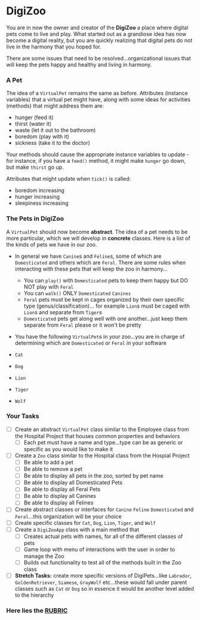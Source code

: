 # DigiZoo

You are in now the owner and creator of the **DigiZoo** a place where digital pets come to live and play. What started out as a grandiose idea has now become a digital reality, but you are quickly realizing that digital pets do not live in the harmony that you hoped for. 

There are some issues that need to be resolved...organizational issues that will keep the pets happy and healthy and living in harmony. 

### A Pet

The idea of a `VirtualPet` remains the same as before.
Attributes (instance variables) that a virtual pet might have, along with some ideas for activities (methods) that might address them are:

- hunger (feed it)
- thirst (water it)
- waste (let it out to the bathroom)
- boredom (play with it)
- sickness (take it to the doctor)

Your methods should cause the appropriate instance variables to update - for instance, if you have a `feed()` method, it might make `hunger` go down, but make `thirst` go up.

Attributes that might update when `tick()` is called:
  - boredom increasing
  - hunger increasing
  - sleepiness increasing

### The Pets in DigiZoo
  
A `VirtualPet` should now become **abstract**. The idea of a pet needs to be more particular, which we will develop in **concrete** classes. Here is a list of the kinds of pets we have in our zoo.

- In general we have `Canine`s and `Feline`s, some of which are `Domesticated` and others which are `Feral`. There are some rules when interacting with these pets that will keep the zoo in harmony...
  - You can `play()` with `Domesticated` pets to keep them happy but DO NOT play with `Feral`
  - You can `walk()` ONLY `Domesticated` `Canines`
  - `Feral` pets must be kept in cages organized by their own specific type (genus/classification)... for example `Lion`s must be caged with `Lion`s and separate from `Tiger`s
  - `Domesticated` pets get along well with one another...just keep them separate from `Feral` please or it won't be pretty
 
 - You have the following `VirtualPet`s in your zoo...you are in charge of determining which are `Domesticated` or `Feral` in your software
  - `Cat`
  - `Dog`
  - `Lion`
  - `Tiger`
  - `Wolf`

### Your Tasks

- [ ] Create an abstract `VirtualPet` class similar to the Employee class from the Hospital Project that houses common properties and behaviors
  - [ ] Each pet must have a name and type...type can be as generic or specific as you would like to make it
- [ ] Create a `Zoo` class similar to the Hospital class from the Hospial Project
  - [ ] Be able to add a pet
  - [ ] Be able to remove a pet
  - [ ] Be able to display all pets in the zoo, sorted by pet name
  - [ ] Be able to display all Domesticated Pets
  - [ ] Be able to display all Feral Pets
  - [ ] Be able to display all Canines
  - [ ] Be able to display all Felines
- [ ] Create abstract classes or interfaces for `Canine` `Feline` `Domesticated` and `Feral`...this organization will be your choice
- [ ] Create specific classes for `Cat`, `Dog`, `Lion`, `Tiger`, and `Wolf`
- [ ] Create a `DigiZooApp` class with a main method that
  - [ ] Creates actual pets with names, for all of the different classes of pets
  - [ ] Game loop with menu of interactions with the user in order to manage the Zoo
  - [ ] Builds out functionality to test all of the methods built in the Zoo class
- [ ] **Stretch Tasks:** create more specific versions of DigiPets...like `Labrador`, `GoldenRetriever`, `Siamese`, `GrayWolf` etc...these would fall under parent classes such as `Cat` or `Dog` so in essence it would be another level added to the hierarchy

### Here lies the [RUBRIC](rubric.md)

